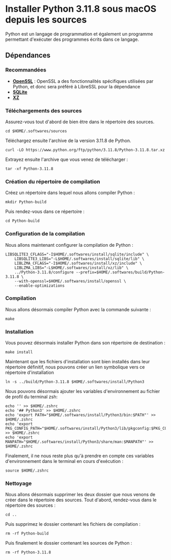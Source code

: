 # Installer Python 3.11.8 sous macOS depuis les sources

Python est un langage de programmation et également un programme permettant
d'exécuter des programmes écrits dans ce langage.

## Dépendances

### Recommandées

* [**OpenSSL**](openssl-3.2.1.md) : OpenSSL a des fonctionnalités spécifiques
utilisées par Python, et donc sera préféré à LibreSSL pour la dépendance
* [**SQLite**](sqlite-3.45.1.md)
* [**XZ**](xz-5.4.6.md)

### Téléchargements des sources

Assurez-vous tout d'abord de bien être dans le répertoire des sources.

```
cd $HOME/.softwares/sources
```

Téléchargez ensuite l'archive de la version 3.11.8 de Python.

```
curl -LO https://www.python.org/ftp/python/3.11.8/Python-3.11.8.tar.xz
```

Extrayez ensuite l'archive que vous venez de télécharger :

```
tar -xf Python-3.11.8
```

### Création du répertoire de compilation

Créez un répertoire dans lequel nous allons compiler Python :

```
mkdir Python-build
```

Puis rendez-vous dans ce répertoire :

```
cd Python-build
```

### Configuration de la compilation

Nous allons maintenant configurer la compilation de Python :

```
LIBSQLITE3_CFLAGS="-I$HOME/.softwares/install/sqlite/include" \
    LIBSQLITE3_LIBS="-L$HOME/.softwares/install/sqlite/lib" \
    LIBLZMA_CFLAGS="-I$HOME/.softwares/install/xz/include" \
    LIBLZMA_LIBS="-L$HOME/.softwares/install/xz/lib" \
    ../Python-3.11.8/configure --prefix=$HOME/.softwares/build/Python-3.11.8 \
    --with-openssl=$HOME/.softwares/install/openssl \
    --enable-optimizations
```

### Compilation

Nous allons désormais compiler Python avec la commande suivante :

```
make
```

### Installation

Vous pouvez désormais installer Python dans son répertoire de destination :

```
make install
```

Maintenant que les fichiers d'installation sont bien installés dans leur
répertoire définitif, nous pouvons créer un lien symbolique vers ce répertoire
d'installation

```
ln -s ../build/Python-3.11.8 $HOME/.softwares/install/Python3
```

Nous pouvons désormais ajouter les variables d'environnement au fichier de
profil du terminal zsh:

```
echo '' >> $HOME/.zshrc
echo '## Python3' >> $HOME/.zshrc
echo 'export PATH="$HOME/.softwares/install/Python3/bin:$PATH"' >> $HOME/.zshrc
echo 'export PKG_CONFIG_PATH="$HOME/.softwares/install/Python3/lib/pkgconfig:$PKG_CONFIG_PATH"' >> $HOME/.zshrc
echo 'export MANPATH="$HOME/.softwares/install/Python3/share/man:$MANPATH"' >> $HOME/.zshrc
```

Finalement, il ne nous reste plus qu'à prendre en compte ces variables
d'environnement dans le terminal en cours d'exécution :

```
source $HOME/.zshrc
```

### Nettoyage

Nous allons désormais supprimer les deux dossier que nous venons de créer dans
le répertoire des sources. Tout d'abord, rendez-vous dans le répertoire des
sources :

```
cd ..
```

Puis supprimez le dossier contenant les fichiers de compilation :

```
rm -rf Python-build
```

Puis finalement le dossier contenant les sources de Python :

```
rm -rf Python-3.11.8
```